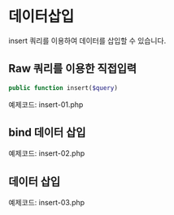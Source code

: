 # 데이터삽입
insert 쿼리를 이용하여 데이터를 삽입할 수 있습니다.

## Raw 쿼리를 이용한 직접입력

```php
public function insert($query)
```
예제코드: insert-01.php

## bind 데이터 삽입

예제코드: insert-02.php

## 데이터 삽입

예제코드: insert-03.php




